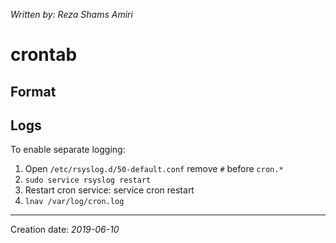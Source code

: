 _Written by: Reza Shams Amiri_
# crontab

## Format

## Logs
To enable separate logging:

1. Open `/etc/rsyslog.d/50-default.conf` remove `#` before `cron.*`
2. `sudo service rsyslog restart`
3. Restart cron service: service cron restart
4. `lnav /var/log/cron.log`

* * *
Creation date: _2019-06-10_
